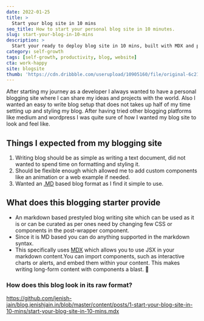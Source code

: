 ```yaml
---
date: 2022-01-25
title: >
  Start your blog site in 10 mins
seo_title: How to start your personal blog site in 10 minutes.
slug: start-your-blog-in-10-mins
description: >
  Start your ready to deploy blog site in 10 mins, built with MDX and preact. Create your blog by just writing a .md file.
category: self-growth
tags: [self-growth, productivity, blog, website]
cta: work-happy
site: blogsite
thumb: 'https://cdn.dribbble.com/userupload/10905160/file/original-6c2179d180b7931102af662df509ada7.jpg?resize=2400x1800'
---
```


After starting my journey as a developer I always wanted to have a personal blogging site where I can share my ideas and projects with the world.
Also I wanted an easy to write blog setup that does not takes up half of my time setting up and styling my blog.
After having tried other blogging platforms like medium and wordpress I was quite sure of how I wanted my blog site to look and feel like.

## Things I expected from my blogging site

1. Writing blog should be as simple as writing a text document, did not wanted to spend time on formatting and styling it.
2. Should be flexible enough which allowed me to add custom components like an animation or a web example if needed.
3. Wanted an [.MD](https://www.markdownguide.org/getting-started/) based blog format as I find it simple to use.

## What does this blogging starter provide

- An markdown based prestyled blog writing site which can be used as it is or can be curated as per ones need by changing few CSS or components in the post-wrapper component.
- Since it is MD based you can do anything supported in the markdown syntax.
- This specifically uses [MDX](https://mdxjs.com/) which allows you to use JSX in your markdown content.You can import components, such as interactive charts or alerts, 
and embed them within your content. This makes writing long-form content with components a blast. 🚀

### How does this blog look in its raw format?

[https://github.com/jenish-jain/blog.jenishjain.in/blob/master/content/posts/1-start-your-blog-site-in-10-mins/start-your-blog-site-in-10-mins.mdx
](https://github.com/jenish-jain/blog.jenishjain.in/blob/master/content/posts/1-start-your-blog-site-in-10-mins/start-your-blog-site-in-10-mins.mdx)

